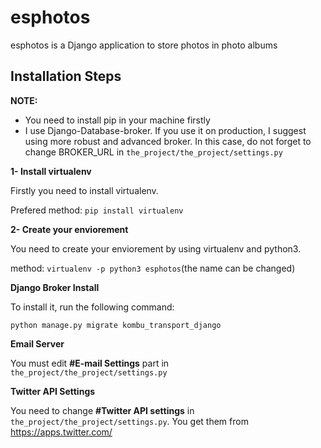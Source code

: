 # esphotos

esphotos is a Django application to store photos in photo albums

## Installation Steps
**NOTE:**

* You need to install pip in your machine firstly
* I use Django-Database-broker. If you use it on production, I suggest using more robust and advanced broker. In this case, do not forget to change BROKER_URL in `the_project/the_project/settings.py`

**1- Install virtualenv**

Firstly you need to install virtualenv.

Prefered method:
`pip install virtualenv`

**2- Create your enviorement**

You need to create your enviorement by using virtualenv and python3. 

method:
`virtualenv -p python3 esphotos`(the name can be changed)

**Django Broker Install**

To install it, run the following command:

`python manage.py migrate kombu_transport_django`

**Email Server**

You must edit **\#E-mail Settings** part in `the_project/the_project/settings.py`

**Twitter API Settings**

You need to change **\#Twitter API settings** in  `the_project/the_project/settings.py`. You get them from https://apps.twitter.com/

